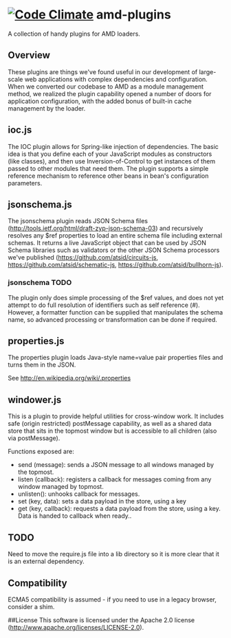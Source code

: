 [![Code Climate](https://codeclimate.com/github/atsid/amd-plugins/badges/gpa.svg)](https://codeclimate.com/github/atsid/amd-plugins)
amd-plugins
===========

A collection of handy plugins for AMD loaders.

## Overview
These plugins are things we've found useful in our development of large-scale web applications with complex dependencies and configuration.
When we converted our codebase to AMD as a module management method, we realized the plugin capability opened a number of
doors for application configuration, with the added bonus of built-in cache management by the loader.

## ioc.js
The IOC plugin allows for Spring-like injection of dependencies. The basic idea is that you define each of your JavaScript
modules as constructors (like classes), and then use Inversion-of-Control to get instances of them passed to other modules
that need them. The plugin supports a simple reference mechanism to reference other beans in bean's configuration parameters.

## jsonschema.js
The jsonschema plugin reads JSON Schema files (http://tools.ietf.org/html/draft-zyp-json-schema-03) and recursively resolves
any $ref properties to load an entire schema file including external schemas. It returns a live JavaScript object that can be used
by JSON Schema libraries such as validators or the other JSON Schema processors we've published (https://github.com/atsid/circuits-js,
https://github.com/atsid/schematic-js, https://github.com/atsid/bullhorn-js).

### jsonschema TODO
The plugin only does simple processing of the $ref values, and does not yet attempt to do full resolution of identifiers such
as self reference (#). However, a formatter function can be supplied that manipulates the schema name, so advanced processing
or transformation can be done if required.

## properties.js
The properties plugin loads Java-style name=value pair properties files and turns them in the JSON.

See http://en.wikipedia.org/wiki/.properties

## windower.js
This is a plugin to provide helpful utilities for cross-window work. It includes safe (origin restricted) postMessage
capability, as well as a shared data store that sits in the topmost window but is accessible to all children (also via postMessage).

Functions exposed are:
- send (message): sends a JSON message to all windows managed by the topmost.
- listen (callback): registers a callback for messages coming from any window managed by topmost.
- unlisten(): unhooks callback for messages.
- set (key, data): sets a data payload in the store, using a key
- get (key, callback): requests a data payload from the store, using a key. Data is handed to callback when ready..

## TODO
Need to move the require.js file into a lib directory so it is more clear that it is an external dependency.

## Compatibility
ECMA5 compatibility is assumed - if you need to use in a legacy browser, consider a shim.

##License
This software is licensed under the Apache 2.0 license (http://www.apache.org/licenses/LICENSE-2.0).
